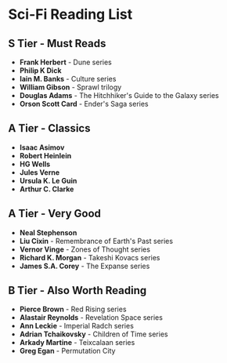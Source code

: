 # Sci-Fi Reading List

## S Tier - Must Reads

- **Frank Herbert** - Dune series
- **Philip K Dick**
- **Iain M. Banks** - Culture series
- **William Gibson** - Sprawl trilogy
- **Douglas Adams** - The Hitchhiker's Guide to the Galaxy series
- **Orson Scott Card** - Ender's Saga series

## A Tier - Classics

- **Isaac Asimov**
- **Robert Heinlein**
- **HG Wells**
- **Jules Verne**
- **Ursula K. Le Guin**
- **Arthur C. Clarke**

## A Tier - Very Good

- **Neal Stephenson**
- **Liu Cixin** - Remembrance of Earth's Past series
- **Vernor Vinge** - Zones of Thought series
- **Richard K. Morgan** - Takeshi Kovacs series
- **James S.A. Corey** - The Expanse series

## B Tier - Also Worth Reading

- **Pierce Brown** - Red Rising series
- **Alastair Reynolds** - Revelation Space series
- **Ann Leckie** - Imperial Radch series
- **Adrian Tchaikovsky** - Children of Time series
- **Arkady Martine** - Teixcalaan series
- **Greg Egan** - Permutation City

